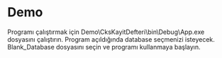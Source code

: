 # Demo
Programı çalıştırmak için Demo\CksKayitDefteri\bin\Debug\App.exe dosyasını çalıştırın. 
Program açıldığında database seçmenizi isteyecek. Blank_Database dosyasını seçin ve programı kullanmaya başlayın.
